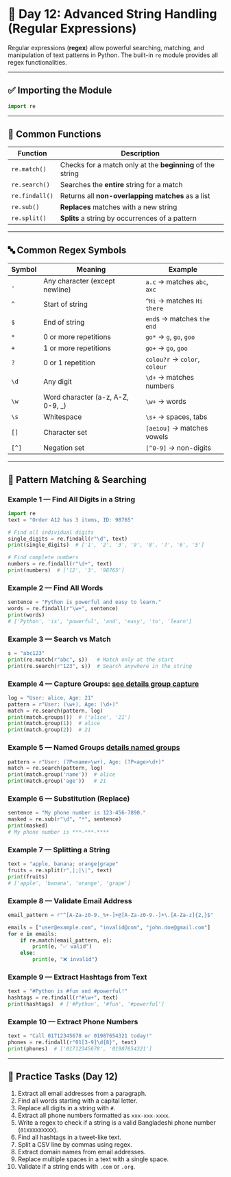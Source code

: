# 📅 Day 12: Advanced String Handling (Regular Expressions)

Regular expressions (**regex**) allow powerful searching, matching, and manipulation of text patterns in Python. The built-in `re` module provides all regex functionalities.

---

## ✅ Importing the Module

```python
import re
```

---

## 🔹 Common Functions

| Function       | Description                                                |
| -------------- | ---------------------------------------------------------- |
| `re.match()`   | Checks for a match only at the **beginning** of the string |
| `re.search()`  | Searches the **entire** string for a match                 |
| `re.findall()` | Returns all **non-overlapping matches** as a list          |
| `re.sub()`     | **Replaces** matches with a new string                     |
| `re.split()`   | **Splits** a string by occurrences of a pattern            |

---

## 🔤 Common Regex Symbols

| Symbol | Meaning                           | Example                       |
| ------ | --------------------------------- | ----------------------------- |
| `.`    | Any character (except newline)    | `a.c` → matches `abc`, `axc`  |
| `^`    | Start of string                   | `^Hi` → matches `Hi there`    |
| `$`    | End of string                     | `end$` → matches `the end`    |
| `*`    | 0 or more repetitions             | `go*` → `g`, `go`, `goo`      |
| `+`    | 1 or more repetitions             | `go+` → `go`, `goo`           |
| `?`    | 0 or 1 repetition                 | `colou?r` → `color`, `colour` |
| `\d`   | Any digit                         | `\d+` → matches numbers       |
| `\w`   | Word character (a-z, A-Z, 0-9, _) | `\w+` → words                 |
| `\s`   | Whitespace                        | `\s+` → spaces, tabs          |
| `[]`   | Character set                     | `[aeiou]` → matches vowels    |
| `[^]`  | Negation set                      | `[^0-9]` → non-digits         |

---

## 🔎 Pattern Matching & Searching

### Example 1 — Find All Digits in a String

```python
import re
text = "Order A12 has 3 items, ID: 98765"

# Find all individual digits
single_digits = re.findall(r"\d", text)
print(single_digits)  # ['1', '2', '3', '9', '8', '7', '6', '5']

# Find complete numbers
numbers = re.findall(r"\d+", text)
print(numbers)  # ['12', '3', '98765']
```

### Example 2 — Find All Words

```python
sentence = "Python is powerful and easy to learn."
words = re.findall(r"\w+", sentence)
print(words)
# ['Python', 'is', 'powerful', 'and', 'easy', 'to', 'learn']
```

### Example 3 — Search vs Match

```python
s = "abc123"
print(re.match(r"abc", s))   # Match only at the start
print(re.search(r"123", s))  # Search anywhere in the string
```

### Example 4 — Capture Groups: [see details group capture](./12/1_regex_capture_groups.md)

```python
log = "User: alice, Age: 21"
pattern = r"User: (\w+), Age: (\d+)"
match = re.search(pattern, log)
print(match.groups())  # ('alice', '21')
print(match.group(1))  # alice
print(match.group(2))  # 21
```

### Example 5 — Named Groups [details named groups](./12/2_named_groups_in_python_regex.md)

```python
pattern = r"User: (?P<name>\w+), Age: (?P<age>\d+)"
match = re.search(pattern, log)
print(match.group('name'))  # alice
print(match.group('age'))   # 21
```

### Example 6 — Substitution (Replace)

```python
sentence = "My phone number is 123-456-7890."
masked = re.sub(r"\d", "*", sentence)
print(masked)
# My phone number is ***-***-****
```

### Example 7 — Splitting a String

```python
text = "apple, banana; orange|grape"
fruits = re.split(r",|;|\|", text)
print(fruits)
# ['apple', 'banana', 'orange', 'grape']
```

### Example 8 — Validate Email Address

```python
email_pattern = r"^[A-Za-z0-9._%+-]+@[A-Za-z0-9.-]+\.[A-Za-z]{2,}$"

emails = ["user@example.com", "invalid@com", "john.doe@gmail.com"]
for e in emails:
    if re.match(email_pattern, e):
        print(e, "✅ valid")
    else:
        print(e, "❌ invalid")
```

### Example 9 — Extract Hashtags from Text

```python
text = "#Python is #fun and #powerful!"
hashtags = re.findall(r"#\w+", text)
print(hashtags)  # ['#Python', '#fun', '#powerful']
```

### Example 10 — Extract Phone Numbers

```python
text = "Call 01712345678 or 01987654321 today!"
phones = re.findall(r"01[3-9]\d{8}", text)
print(phones)  # ['01712345678', '01987654321']
```

---

## 🧠 Practice Tasks (Day 12)

1. Extract all email addresses from a paragraph.
2. Find all words starting with a capital letter.
3. Replace all digits in a string with `#`.
4. Extract all phone numbers formatted as `xxx-xxx-xxxx`.
5. Write a regex to check if a string is a valid Bangladeshi phone number (`01XXXXXXXXX`).
6. Find all hashtags in a tweet-like text.
7. Split a CSV line by commas using regex.
8. Extract domain names from email addresses.
9. Replace multiple spaces in a text with a single space.
10. Validate if a string ends with `.com` or `.org`.
